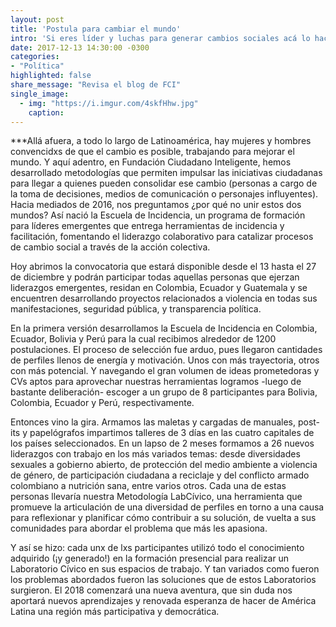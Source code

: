 ```yaml
---
layout: post
title: 'Postula para cambiar el mundo'
intro: 'Si eres líder y luchas para generar cambios sociales acá lo hacemos realidad.'
date: 2017-12-13 14:30:00 -0300
categories:
- "Política"
highlighted: false
share_message: "Revisa el blog de FCI"
single_image:
  - img: "https://i.imgur.com/4skfHhw.jpg"
    caption:
---
```

***Allá afuera, a todo lo largo de Latinoamérica, hay mujeres y hombres convencidxs de que el cambio es posible, trabajando para mejorar el mundo. Y aquí adentro, en Fundación Ciudadano Inteligente, hemos desarrollado metodologías que permiten impulsar las iniciativas ciudadanas para llegar a quienes pueden consolidar ese cambio (personas a cargo de la toma de decisiones, medios de comunicación o personajes influyentes). Hacia  mediados de 2016, nos preguntamos ¿por qué no unir estos dos mundos? Así nació la Escuela de Incidencia, un programa de formación para líderes emergentes que entrega herramientas de incidencia y facilitación, fomentando el liderazgo colaborativo para catalizar procesos de cambio social a través de la acción colectiva.

Hoy abrimos la convocatoria que estará disponible desde el 13 hasta el 27 de diciembre y podrán participar todas aquellas personas que ejerzan liderazgos emergentes, residan en Colombia, Ecuador y Guatemala y se encuentren desarrollando proyectos relacionados a violencia en todas sus manifestaciones, seguridad pública, y transparencia política.

En la primera versión desarrollamos la Escuela de Incidencia en Colombia, Ecuador, Bolivia y Perú para la cual recibimos alrededor de 1200 postulaciones. El proceso de selección fue arduo, pues llegaron cantidades de perfiles llenos de energía y motivación. Unos con más trayectoria, otros con más potencial. Y navegando el gran volumen de ideas prometedoras y CVs aptos para aprovechar nuestras herramientas logramos -luego de bastante deliberación- escoger a un grupo de 8 participantes para Bolivia, Colombia, Ecuador y Perú, respectivamente. 

Entonces vino la gira. Armamos las maletas y cargadas de manuales, post-its y papelógrafos impartimos talleres de 3 días en las cuatro capitales de los países seleccionados. En un lapso de 2 meses formamos a 26 nuevos liderazgos con trabajo en los más variados temas: desde diversidades sexuales a gobierno abierto, de protección del medio ambiente a violencia de género, de participación ciudadana a reciclaje y del conflicto armado colombiano a nutrición sana, entre varios otros. Cada una de estas personas llevaría nuestra Metodología LabCívico, una herramienta que promueve la articulación de una diversidad de perfiles en torno a una causa para reflexionar y planificar cómo contribuir a su solución, de vuelta a sus comunidades para abordar el problema que más les apasiona. 

Y así se hizo: cada unx de lxs participantes utilizó todo el conocimiento adquirido (¡y generado!) en la formación presencial para realizar un Laboratorio Cívico en sus espacios de trabajo. Y tan variados como fueron los problemas abordados fueron las soluciones que de estos Laboratorios surgieron. El 2018 comenzará una nueva aventura, que sin duda nos aportará nuevos aprendizajes y renovada esperanza de hacer de América Latina una región más participativa y democrática.
